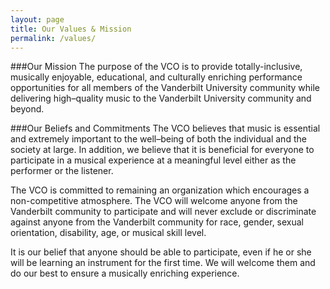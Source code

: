 ```yaml
---
layout: page
title: Our Values & Mission
permalink: /values/
---
```

###Our Mission
The purpose of the VCO is to provide totally-inclusive, musically enjoyable, educational, and culturally enriching performance opportunities for all members of the Vanderbilt University community while delivering high–quality music to the Vanderbilt University community and beyond.

###Our Beliefs and Commitments
The VCO believes that music is essential and extremely important to the well–being of both the individual and the society at large. In addition, we believe that it is beneficial for everyone to participate in a musical experience at a meaningful level either as the performer or the listener.

The VCO is committed to remaining an organization which encourages a non-competitive atmosphere. The VCO will welcome anyone from the Vanderbilt community to participate and will never exclude or discriminate against anyone from the Vanderbilt community for race, gender, sexual orientation, disability, age, or musical skill level.

It is our belief that anyone should be able to participate, even if he or she will be learning an instrument for the first time. We will welcome them and do our best to ensure a musically enriching experience.